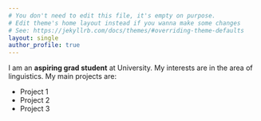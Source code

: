 ```yaml
---
# You don't need to edit this file, it's empty on purpose.
# Edit theme's home layout instead if you wanna make some changes
# See: https://jekyllrb.com/docs/themes/#overriding-theme-defaults
layout: single
author_profile: true
---
```


I am an **aspiring grad student** at University. My interests are in the area of linguistics. My main projects are: 
- Project 1
- Project 2
- Project 3
